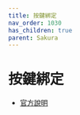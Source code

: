 ```yaml
---
title: 按鍵綁定
nav_order: 1030
has_children: true
parent: Sakura
---
```



# 按鍵綁定

* [官方說明](https://github.com/dabisu/sakura#default-keybindings)
